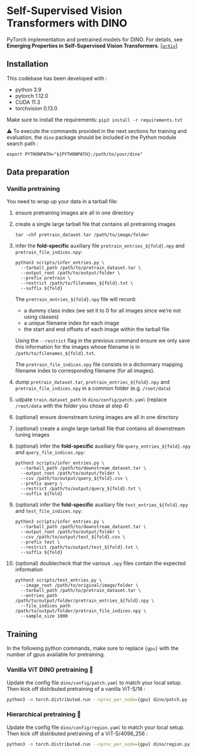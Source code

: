 # Self-Supervised Vision Transformers with DINO

PyTorch implementation and pretrained models for DINO. For details, see **Emerging Properties in Self-Supervised Vision Transformers**.
[[`arXiv`](https://arxiv.org/abs/2104.14294)]

## Installation

This codebase has been developed with :
- python 3.9
- pytorch 1.12.0
- CUDA 11.3
- torchvision 0.13.0

Make sure to install the requirements: `pip3 install -r requirements.txt`

:warning: To execute the commands provided in the next sections for training and evaluation, the `dino` package should be included in the Python module search path :

```shell
export PYTHONPATH="${PYTHONPATH}:/path/to/your/dino"
```

## Data preparation

### Vanilla pretraining

You need to wrap up your data in a tarball file:

1. ensure pretraining images are all in one directory
2. create a single large tarball file that contains all pretraining images

    ```shell
    tar -chf pretrain_dataset.tar /path/to/image/folder
    ```

3. infer the **fold-specific** auxiliary file `pretrain_entries_${fold}.npy` and `pretrain_file_indices.npy`:

    ```shell
    python3 scripts/infer_entries.py \
      --tarball_path /path/to/pretrain_dataset.tar \
      --output_root /path/to/output/folder \
      --prefix pretrain \
      --restrict /path/to/filenames_${fold}.txt \
      --suffix ${fold}
    ```

    The `pretrain_entries_${fold}.npy` file will record:
    - a dummy class index (we set it to 0 for all images since we’re not using classes)
    - a unique filename index for each image
    - the start and end offsets of each image within the tarball file

    Using the `--restrict` flag in the previous command ensure we only save this information for the images whose filename is in `/path/to/filenames_${fold}.txt`.

    The `pretrain_file_indices.npy` file consists in a dictionnary mapping filename index to corresponding filename (for all images).

4. dump `pretrain_dataset.tar`, `pretrain_entries_${fold}.npy` and `pretrain_file_indices.npy` in a common folder (e.g. `/root/data`)
5. udpate `train.dataset_path` in `dino/config/patch.yaml` (replace `/root/data` with the folder you chose at step 4)

6. (optional) ensure downstream tuning images are all in one directory
7. (optional) create a single large tarball file that contains all downstream tuning images
8. (optional) infer the **fold-specific** auxiliary file `query_entries_${fold}.npy` and `query_file_indices.npy`:

    ```shell
    python3 scripts/infer_entries.py \
      --tarball_path /path/to/downstream_dataset.tar \
      --output_root /path/to/output/folder \
      --csv /path/to/output/query_${fold}.csv \
      --prefix query \
      --restrict /path/to/output/query_${fold}.txt \
      --suffix ${fold}
    ```

9. (optional) infer the **fold-specific** auxiliary file `test_entries_${fold}.npy` and `test_file_indices.npy`:

    ```shell
    python3 scripts/infer_entries.py \
      --tarball_path /path/to/downstream_dataset.tar \
      --output_root /path/to/output/folder \
      --csv /path/to/output/test_${fold}.csv \
      --prefix test \
      --restrict /path/to/output/test_${fold}.txt \
      --suffix ${fold}
    ```

10. (optional) doublecheck that the various `.npy` files contain the expected information

    ```shell
    python3 scripts/test_entries.py \
      --image_root /path/to/original/image/folder \
      --tarball_path /path/to/pretrain_dataset.tar \
      --entries_path /path/to/output/folder/pretrain_entries_${fold}.npy \
      --file_indices_path /path/to/output/folder/pretrain_file_indices.npy \
      --sample_size 1000
    ```


## Training

In the following python commands, make sure to replace `{gpu}` with the number of gpus available for pretraining.

### Vanilla ViT DINO pretraining :sauropod:

Update the config file `dino/config/patch.yaml` to match your local setup.<br>
Then kick off distributed pretraining of a vanilla ViT-S/16 :

```bash
python3 -m torch.distributed.run --nproc_per_node={gpu} dino/patch.py --config-file dino/config/patch.yaml
```

### Hierarchical pretraining :t-rex:

Update the config file `dino/config/region.yaml` to match your local setup.<br>
Then kick off distributed pretraining of a ViT-S/4096_256 :

```bash
python3 -m torch.distributed.run --nproc_per_node={gpu} dino/region.py --config-file dino/config/region.yaml
```